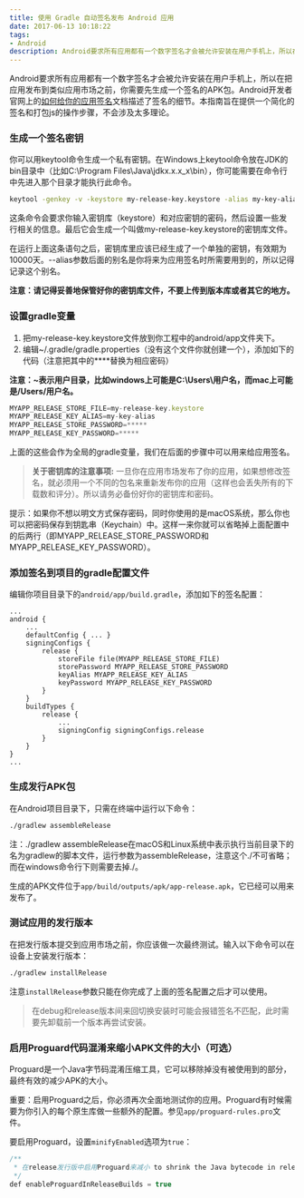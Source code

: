```yaml
---
title: 使用 Gradle 自动签名发布 Android 应用
date: 2017-06-13 10:18:22
tags:
- Android
description: Android要求所有应用都有一个数字签名才会被允许安装在用户手机上，所以在把应用发布到类似应用市场之前，你需要先生成一个签名的APK包。本指南旨在提供一个简化的签名和打包js的操作步骤，不会涉及太多理论。
---
```

Android要求所有应用都有一个数字签名才会被允许安装在用户手机上，所以在把应用发布到类似应用市场之前，你需要先生成一个签名的APK包。Android开发者官网上的[如何给你的应用签名](https://developer.android.com/tools/publishing/app-signing.html)文档描述了签名的细节。本指南旨在提供一个简化的签名和打包js的操作步骤，不会涉及太多理论。
### 生成一个签名密钥
你可以用keytool命令生成一个私有密钥。在Windows上keytool命令放在JDK的bin目录中（比如C:\Program Files\Java\jdkx.x.x_x\bin），你可能需要在命令行中先进入那个目录才能执行此命令。
```sh
keytool -genkey -v -keystore my-release-key.keystore -alias my-key-alias -keyalg RSA -keysize 2048 -validity 10000
```
这条命令会要求你输入密钥库（keystore）和对应密钥的密码，然后设置一些发行相关的信息。最后它会生成一个叫做my-release-key.keystore的密钥库文件。

在运行上面这条语句之后，密钥库里应该已经生成了一个单独的密钥，有效期为10000天。--alias参数后面的别名是你将来为应用签名时所需要用到的，所以记得记录这个别名。

**注意：请记得妥善地保管好你的密钥库文件，不要上传到版本库或者其它的地方。**
### 设置gradle变量
1. 把my-release-key.keystore文件放到你工程中的android/app文件夹下。
2. 编辑~/.gradle/gradle.properties（没有这个文件你就创建一个），添加如下的代码（注意把其中的****替换为相应密码）

**注意：~表示用户目录，比如windows上可能是C:\Users\用户名，而mac上可能是/Users/用户名。**
```js
MYAPP_RELEASE_STORE_FILE=my-release-key.keystore
MYAPP_RELEASE_KEY_ALIAS=my-key-alias
MYAPP_RELEASE_STORE_PASSWORD=*****
MYAPP_RELEASE_KEY_PASSWORD=*****
```
上面的这些会作为全局的gradle变量，我们在后面的步骤中可以用来给应用签名。
> **关于密钥库的注意事项:**
> 一旦你在应用市场发布了你的应用，如果想修改签名，就必须用一个不同的包名来重新发布你的应用（这样也会丢失所有的下载数和评分）。所以请务必备份好你的密钥库和密码。

提示：如果你不想以明文方式保存密码，同时你使用的是macOS系统，那么你也可以把密码保存到钥匙串（Keychain）中。这样一来你就可以省略掉上面配置中的后两行（即MYAPP_RELEASE_STORE_PASSWORD和MYAPP_RELEASE_KEY_PASSWORD）。
### 添加签名到项目的gradle配置文件
编辑你项目目录下的`android/app/build.gradle`，添加如下的签名配置：
```
...
android {
    ...
    defaultConfig { ... }
    signingConfigs {
        release {
            storeFile file(MYAPP_RELEASE_STORE_FILE)
            storePassword MYAPP_RELEASE_STORE_PASSWORD
            keyAlias MYAPP_RELEASE_KEY_ALIAS
            keyPassword MYAPP_RELEASE_KEY_PASSWORD
        }
    }
    buildTypes {
        release {
            ...
            signingConfig signingConfigs.release
        }
    }
}
...
```
### 生成发行APK包
在Android项目目录下，只需在终端中运行以下命令：
```sh
./gradlew assembleRelease
```
注：./gradlew assembleRelease在macOS和Linux系统中表示执行当前目录下的名为gradlew的脚本文件，运行参数为assembleRelease，注意这个./不可省略；而在windows命令行下则需要去掉./。

生成的APK文件位于`app/build/outputs/apk/app-release.apk`，它已经可以用来发布了。
### 测试应用的发行版本
在把发行版本提交到应用市场之前，你应该做一次最终测试。输入以下命令可以在设备上安装发行版本：
```sh
./gradlew installRelease
```
注意`installRelease`参数只能在你完成了上面的签名配置之后才可以使用。
> 在debug和release版本间来回切换安装时可能会报错签名不匹配，此时需要先卸载前一个版本再尝试安装。

### 启用Proguard代码混淆来缩小APK文件的大小（可选）
Proguard是一个Java字节码混淆压缩工具，它可以移除掉没有被使用到的部分，最终有效的减少APK的大小。

重要：启用Proguard之后，你必须再次全面地测试你的应用。Proguard有时候需要为你引入的每个原生库做一些额外的配置。参见`app/proguard-rules.pro`文件。

要启用Proguard，设置`minifyEnabled`选项为`true`：
```java
/**
 * 在release发行版中启用Proguard来减小 to shrink the Java bytecode in release builds.
 */
def enableProguardInReleaseBuilds = true
```
